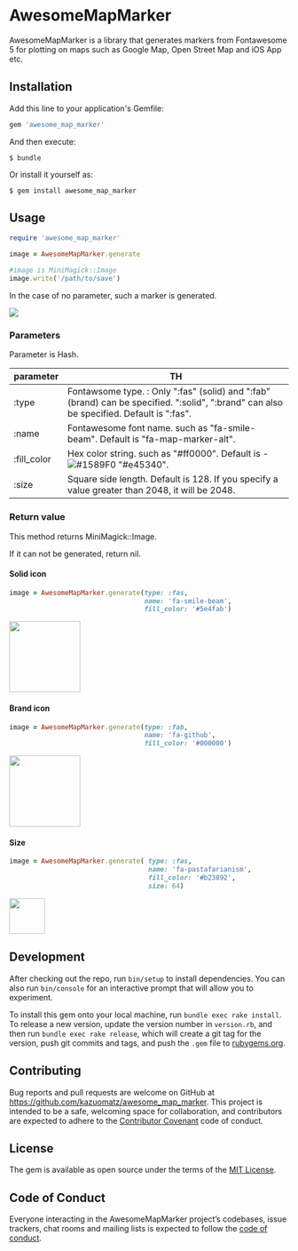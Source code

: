 # AwesomeMapMarker

AwesomeMapMarker is a library that generates markers from Fontawesome 5 for plotting on maps such as Google Map, Open Street Map and iOS App etc.

## Installation

Add this line to your application's Gemfile:

```ruby
gem 'awesome_map_marker'
```

And then execute:

    $ bundle

Or install it yourself as:

    $ gem install awesome_map_marker

## Usage


```ruby
require 'awesome_map_marker'

image = AwesomeMapMarker.generate

#image is MiniMagick::Image
image.write('/path/to/save')
```

In the case of no parameter, such a marker is generated.

<img src="https://user-images.githubusercontent.com/2704723/52198462-47745800-28a6-11e9-96b4-5c2c9226956e.png"/>

### Parameters

Parameter is Hash.

|  parameter  |  TH  |
| ---- | ---- |
|  :type  |  Fontawsome type. : Only ":fas" (solid) and ":fab" (brand) can be specified. ":solid", ":brand" can also be specified. Default is ":fas". |
|  :name  |  Fontawesome font name. such as "fa-smile-beam". Default is "fa-map-marker-alt". |
|  :fill_color  |  Hex color string. such as "#ff0000". Default is - ![#1589F0](https://placehold.it/15/e45340/000000?text=+)  "#e45340". |
|  :size  |  Square side length. Default is 128. If you specify a value greater than 2048, it will be 2048.|


### Return value

This method returns MiniMagick::Image. 

If it can not be generated, return nil.


#### Solid icon

```ruby
image = AwesomeMapMarker.generate(type: :fas,
                                  name: 'fa-smile-beam',
                                  fill_color: '#5e4fab')
```

<img src="https://user-images.githubusercontent.com/2704723/52199531-bc955c80-28a9-11e9-9d60-77f562fd9e8d.png" width="128"/>


#### Brand icon

```ruby
image = AwesomeMapMarker.generate(type: :fab,
                                  name: 'fa-github',
                                  fill_color: '#000000')
```

<img src="https://user-images.githubusercontent.com/2704723/52200171-5a3d5b80-28ab-11e9-9958-6e5142bc8c12.png" width="128"/>

#### Size

```ruby
image = AwesomeMapMarker.generate( type: :fas,
                                   name: 'fa-pastafarianism',
                                   fill_color: '#b23892',
                                   size: 64)
```
<img src="https://user-images.githubusercontent.com/2704723/52200581-81485d00-28ac-11e9-97f8-7aad9e251152.png" width="64"/>

## Development

After checking out the repo, run `bin/setup` to install dependencies. You can also run `bin/console` for an interactive prompt that will allow you to experiment.

To install this gem onto your local machine, run `bundle exec rake install`. To release a new version, update the version number in `version.rb`, and then run `bundle exec rake release`, which will create a git tag for the version, push git commits and tags, and push the `.gem` file to [rubygems.org](https://rubygems.org).

## Contributing

Bug reports and pull requests are welcome on GitHub at https://github.com/kazuomatz/awesome_map_marker. This project is intended to be a safe, welcoming space for collaboration, and contributors are expected to adhere to the [Contributor Covenant](http://contributor-covenant.org) code of conduct.

## License

The gem is available as open source under the terms of the [MIT License](https://opensource.org/licenses/MIT).

## Code of Conduct

Everyone interacting in the AwesomeMapMarker project’s codebases, issue trackers, chat rooms and mailing lists is expected to follow the [code of conduct](https://github.com/[USERNAME]/awesome_map_marker/blob/master/CODE_OF_CONDUCT.md).
